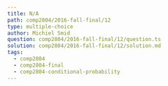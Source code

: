 ```yaml
---
title: N/A
path: comp2804/2016-fall-final/12
type: multiple-choice
author: Michiel Smid
question: comp2804/2016-fall-final/12/question.ts
solution: comp2804/2016-fall-final/12/solution.md
tags:
  - comp2804
  - comp2804-final
  - comp2804-conditional-probability
---
```

